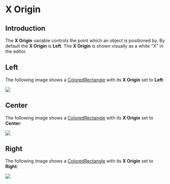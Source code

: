 # X Origin

## Introduction

The **X Origin** variable controls the point which an object is positioned by. By default the **X Origin** is **Left**. The **X Origin** is shown visually as a white "X" in the editor.

## Left

The following image shows a [ColoredRectangle](https://github.com/vchelaru/Gum/tree/8c293a405185cca0e819b810220de684b436daf9/docs/Gum%20Elements/General%20Properties/ColoredRectangle/README.md) with its **X Origin** set to **Left**:

![](../../../.gitbook/assets/LeftXOrigin.png)

## Center

The following image shows a [ColoredRectangle](https://github.com/vchelaru/Gum/tree/8c293a405185cca0e819b810220de684b436daf9/docs/Gum%20Elements/General%20Properties/ColoredRectangle/README.md) with its **X Origin** set to **Center**:

![](<../../../.gitbook/assets/CenterXOrigin (1).png>)

## Right

The following image shows a [ColoredRectangle](https://github.com/vchelaru/Gum/tree/8c293a405185cca0e819b810220de684b436daf9/docs/Gum%20Elements/General%20Properties/ColoredRectangle/README.md) with its **X Origin** set to **Right**:

![](../../../.gitbook/assets/RightXOrigin.png)
